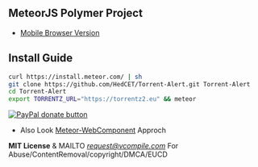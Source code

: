 MeteorJS Polymer Project
----------

* [Mobile Browser Version](http://t.vcompile.com)

Install Guide
----------

```sh
curl https://install.meteor.com/ | sh
git clone https://github.com/HedCET/Torrent-Alert.git Torrent-Alert
cd Torrent-Alert
export TORRENTZ_URL="https://torrentz2.eu" && meteor
```

[![PayPal donate button](https://img.shields.io/badge/paypal-donate-yellow.svg)](https://www.paypal.me/cheeran)

* Also Look [Meteor-WebComponent](https://github.com/meteorwebcomponents/synthesis) Approch

**MIT License** & MAILTO *request@vcompile.com* For Abuse/ContentRemoval/copyright/DMCA/EUCD
